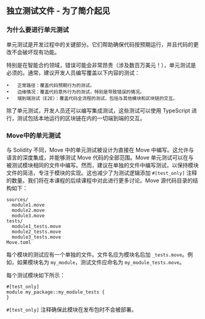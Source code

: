 ## 独立测试文件 - 为了简介起见

### 为什么要进行单元测试

单元测试是开发过程中的关键部分。它们帮助确保代码按预期运行，并且代码的更改不会破坏现有功能。

特别是在智能合约领域，错误可能会非常昂贵（涉及数百万美元！），单元测试是必须的。通常，建议开发人员编写覆盖以下内容的测试：

	•	正常路径：覆盖代码预期行为的测试。
	•	边缘情况：覆盖代码意外行为的测试，特别是导致错误的情况。
	•	端到端测试（E2E）：覆盖代码全流程的测试，包括与其他模块和区块链的交互。

除了单元测试，开发人员还可以编写集成测试，这些测试可以使用 TypeScript 进行，测试包括本地运行的区块链在内的一切端到端的交互。

### Move中的单元测试

与 Solidity 不同，Move 中的单元测试被设计为直接在 Move 中编写。这允许与语言的深度集成，并能够测试 Move 代码的全部范围。Move 单元测试可以在与被测试模块相同的文件中编写。然而，建议在单独的文件中编写测试，以保持模块文件的简洁，专注于模块的实现。这也减少了为测试逻辑添加 `#[test_only]` 注释的数量。我们将在本课程的后续课程中对此进行更多讨论。Move 源代码目录的结构如下：

```
sources/
  module1.move
  module2.move
  module3.move
tests/
  module1_tests.move
  module2_tests.move
  module3_tests.move
Move.toml
```

每个模块的测试应有一个单独的文件。文件名应为模块名后加 `_tests.move`。例如，如果模块名为 `my_module`，测试文件应命名为 `my_module_tests.move`。

每个测试模块如下所示：
```move
#[test_only]
module my_package::my_module_tests {
}
```

`#[test_only]` 注释确保此模块在发布包时不会被部署。